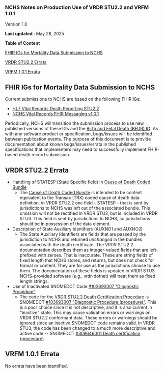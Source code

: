 ### NCHS Notes on Production Use of VRDR STU2.2 and VRFM 1.0.1

Version 1.0

**Last updated** : May 28, 2025

**Table of Content**

[FHIR IGs for Mortality Data Submission to NCHS](#fhir-igs-for-mortality-data-submission-to-nchs)

[VRDR STU2.2 Errata](#vrdr-stu22-errata)

[VRFM 1.0.1 Errata](#vrfm-101-errata)

## FHIR IGs for Mortality Data Submission to NCHS
Current submissions to NCHS are based on the following FHIR IGs:
* [HL7 Vital Records Death Reporting STU2.2](https://hl7.org/fhir/us/vrdr/STU2.2/)
* [NCHS Vital Records FHIR Messaging v1.0.1](https://nightingaleproject.github.io/vital_records_fhir_messaging_ig/v1.0.1/index.html)

Periodically, NCHS will transition the submission process to use new published versions of these IGs and the [Birth and Fetal Death (BFDR) IG](https://hl7.org/fhir/us/bfdr/index.html).
As with any software product or specification, bugs/issues will be identified between publication events.
The purpose of this document is to provide documentation about known bugs/issues/errata in the published specifications that implementers may need to successfully implement FHIR-based death record submission.

## VRDR STU2.2 Errata
* Handling of STATESP (State Specific field) in [Cause of Death Coded Bundle](https://hl7.org/fhir/us/vrdr/STU2.2/StructureDefinition-vrdr-cause-of-death-coded-bundle.html)
  * The [Cause of Death Coded Bundle](https://hl7.org/fhir/us/vrdr/STU2.2/StructureDefinition-vrdr-cause-of-death-coded-bundle.html) is intended to be content equivalent to the Transax (TRX) coded cause of death data definition.   in VRDR STU2.2 one field - STATESP - that is sent by jurisdictions to NCHS was left out of the associated bundle.   This omission will not be rectified in VRDR STU2, but is included in VRDR STU3.  This field is sent by jurisdictions to NCHS, so jurisdictions should be in possession of the data element.  
* Description of State Auxiliary Identifiers (AUXNO1 and AUXNO2)
  * The State Auxiliary Identifiers are fields that are passed by the jurisdiction to NCHS and returned *unchanged* in the bundles associated with the death certificate.   The VRDR STU2.2 documentation describes them as integer-valued fields that are left-prefixed with zeroes.   That is inaccurate.   These are string fields of fixed length that NCHS stores, and returns, but does not check for format or content.   They are for use as the jurisdictions choose to use them.   The documentation of these fields is updated in VRDR STU3.   NCHS-provided software (e.g., vrdr-dotnet) will treat them as fixed length strings.
* Use of Inactivated SNOMEDCT Code [#103693007 "Diagnostic Procedure"](https://browser.ihtsdotools.org/?perspective=full&conceptId1=103693007&edition=MAIN/2024-06-01&release=&languages=en)
  * The code for the [VRDR STU2.2 Death Certification Procedure](https://hl7.org/fhir/us/vrdr/STU2.2/StructureDefinition-vrdr-death-certification.html) is SNOMEDCT [#103693007 "Diagnostic Procedure (procedure)"](https://browser.ihtsdotools.org/?perspective=full&conceptId1=103693007&edition=MAIN/2024-06-01&release=&languages=en).  This is a poor choice since it is not descriptive, and it is also current in "inactive" state.  This may cause validation errors or warnings on VRDR STU2.2 conformant data.   These errors or warnings should be ignored since an inactive SNOMEDCT code remains valid.   In VRDR STU3, the code has been changed to a much more descriptive and active code -- SNOMEDCT [#308646001 Death certification (procedure)](https://browser.ihtsdotools.org/?perspective=full&conceptId1=308646001&edition=MAIN/2024-06-01&release=&languages=en.)

## VRFM 1.0.1 Errata
No errata have been identified.


